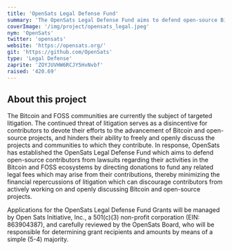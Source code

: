 ```yaml
---
title: 'OpenSats Legal Defense Fund'
summary: 'The OpenSats Legal Defense Fund aims to defend open-source Bitcoin contributors from lawsuits regarding their activities in the Bitcoin and FOSS ecosystems by directing donations to fund legal fees related to these contributions.'
coverImage: '/img/project/opensats_legal.jpeg'
nym: 'OpenSats'
twitter: 'opensats'
website: 'https://opensats.org/'
git: 'https://github.com/OpenSats'
type: 'Legal Defense'
zaprite: 'ZOYJUVHW6RCJY5HvNvbf'
raised: '420.69'
---
```


## About this project

The Bitcoin and FOSS communities are currently the subject of targeted litigation. The continued threat of litigation serves as a disincentive for contributors to devote their efforts to the advancement of Bitcoin and open-source projects, and hinders their ability to freely and openly discuss the projects and communities to which they contribute. In response, OpenSats has established the OpenSats Legal Defense Fund which aims to defend open-source contributors from lawsuits regarding their activities in the Bitcoin and FOSS ecosystems by directing donations to fund any related legal fees which may arise from their contributions, thereby minimizing the financial repercussions of litigation which can discourage contributors from actively working on and openly discussing Bitcoin and open-source projects.

Applications for the OpenSats Legal Defense Fund Grants will be managed by Open Sats Initiative, Inc., a 501(c)(3) non-profit corporation (EIN: 863904387), and carefully reviewed by the OpenSats Board, who will be responsible for determining grant recipients and amounts by means of a simple (5-4) majority.

